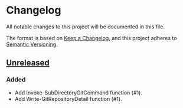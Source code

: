 # Changelog

All notable changes to this project will be documented in this file.

The format is based on [Keep a Changelog](https://keepachangelog.com/),
and this project adheres to [Semantic Versioning](https://semver.org/spec/v2.0.0.html).

## [Unreleased]

### Added

- Add Invoke-SubDirectoryGitCommand function (#1).
- Add Write-GitRepositoryDetail function (#1).

[unreleased]: https://github.com/lancra/pwsh/compare/v0.1.0-preview-0...HEAD
